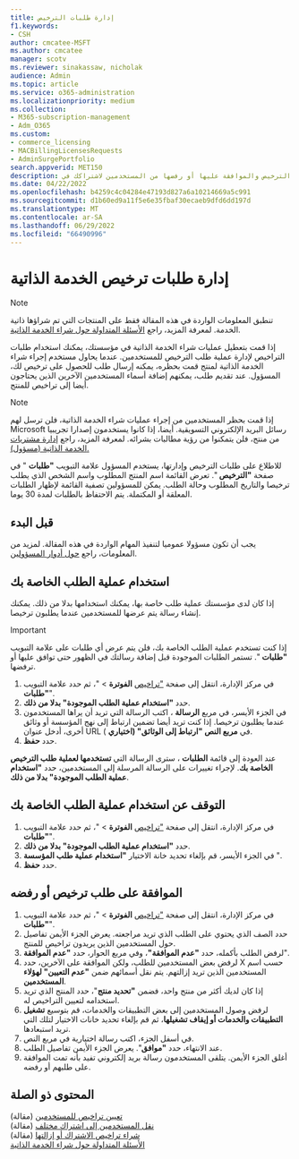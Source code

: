 ```yaml
---
title: إدارة طلبات الترخيص
f1.keywords:
- CSH
author: cmcatee-MSFT
ms.author: cmcatee
manager: scotv
ms.reviewer: sinakassaw, nicholak
audience: Admin
ms.topic: article
ms.service: o365-administration
ms.localizationpriority: medium
ms.collection:
- M365-subscription-management
- Adm_O365
ms.custom:
- commerce_licensing
- MACBillingLicensesRequests
- AdminSurgePortfolio
search.appverid: MET150
description: تعرف على كيفية مراجعة طلبات الترخيص والموافقة عليها أو رفضها من المستخدمين لاشتراكك في Microsoft 365 للأعمال.
ms.date: 04/22/2022
ms.openlocfilehash: b4259c4c04284e47193d827a6a10214669a5c991
ms.sourcegitcommit: d1b60ed9a11f5e6e35fbaf30ecaeb9dfd6dd197d
ms.translationtype: MT
ms.contentlocale: ar-SA
ms.lasthandoff: 06/29/2022
ms.locfileid: "66490996"
---
```

# <a name="manage-self-service-license-requests"></a>إدارة طلبات ترخيص الخدمة الذاتية

> [!NOTE]
> تنطبق المعلومات الواردة في هذه المقالة فقط على المنتجات التي تم شراؤها ذاتية الخدمة. لمعرفة المزيد، راجع [الأسئلة المتداولة حول شراء الخدمة الذاتية](../subscriptions/self-service-purchase-faq.yml).

إذا قمت بتعطيل عمليات شراء الخدمة الذاتية في مؤسستك، يمكنك استخدام طلبات التراخيص لإدارة عملية طلب الترخيص للمستخدمين. عندما يحاول مستخدم إجراء شراء الخدمة الذاتية لمنتج قمت بحظره، يمكنه إرسال طلب للحصول على ترخيص لك، المسؤول. عند تقديم طلب، يمكنهم إضافة أسماء المستخدمين الآخرين الذين يحتاجون أيضا إلى تراخيص للمنتج.

> [!NOTE]
> إذا قمت بحظر المستخدمين من إجراء عمليات شراء الخدمة الذاتية، فلن ترسل لهم Microsoft رسائل البريد الإلكتروني التسويقية. أيضا، إذا كانوا يستخدمون إصدارا تجريبيا من منتج، فلن يتمكنوا من رؤية مطالبات بشرائه. لمعرفة المزيد، راجع [إدارة مشتريات الخدمة الذاتية (مسؤول).](../subscriptions/manage-self-service-purchases-admins.md)

للاطلاع على طلبات الترخيص وإدارتها، يستخدم المسؤول علامة التبويب **"طلبات** " في صفحة **"الترخيص** ". تعرض القائمة اسم المنتج المطلوب واسم الشخص الذي يطلب ترخيصا والتاريخ المطلوب وحالة الطلب. يمكن للمسؤولين تصفية القائمة لإظهار الطلبات المعلقة أو المكتملة. يتم الاحتفاظ بالطلبات لمدة 30 يوما.

## <a name="before-you-begin"></a>قبل البدء

يجب أن تكون مسؤولا عموميا لتنفيذ المهام الواردة في هذه المقالة. لمزيد من المعلومات، راجع [حول أدوار المسؤولين](../../admin/add-users/about-admin-roles.md).

## <a name="use-your-own-request-process"></a>استخدام عملية الطلب الخاصة بك

إذا كان لدى مؤسستك عملية طلب خاصة بها، يمكنك استخدامها بدلا من ذلك. يمكنك إنشاء رسالة يتم عرضها للمستخدمين عندما يطلبون ترخيصا.

> [!IMPORTANT]
> إذا كنت تستخدم عملية الطلب الخاصة بك، فلن يتم عرض أي طلبات على علامة التبويب **"طلبات** ". تستمر الطلبات الموجودة قبل إضافة رسالتك في الظهور حتى توافق عليها أو ترفضها.

1. في مركز الإدارة، انتقل إلى صفحة <a href="https://go.microsoft.com/fwlink/p/?linkid=842264" target="_blank">"تراخيص</a> **الفوترة** > "، ثم حدد علامة التبويب **"طلبات**".
2. حدد **"استخدام عملية الطلب الموجودة" بدلا من ذلك**.
3. في الجزء الأيسر، في مربع **الرسالة** ، اكتب الرسالة التي تريد أن يراها المستخدمون عندما يطلبون ترخيصا. إذا كنت تريد أيضا تضمين ارتباط إلى نهج المؤسسة أو وثائق أخرى، أدخل عنوان URL في **مربع النص "ارتباط إلى الوثائق" (اختياري** ).
4. حدد **حفظ**.

عند العودة إلى قائمة **الطلبات** ، سترى الرسالة التي **تستخدمها لعملية طلب الترخيص الخاصة بك**. لإجراء تغييرات على الرسالة المرسلة إلى المستخدمين، حدد **"استخدام عملية الطلب الموجودة" بدلا من ذلك**.

## <a name="stop-using-your-own-request-process"></a>التوقف عن استخدام عملية الطلب الخاصة بك

1. في مركز الإدارة، انتقل إلى صفحة <a href="https://go.microsoft.com/fwlink/p/?linkid=842264" target="_blank">"تراخيص</a> **الفوترة** > "، ثم حدد علامة التبويب **"طلبات**".
2. حدد **"استخدام عملية الطلب الموجودة" بدلا من ذلك**.
3. في الجزء الأيسر، قم بإلغاء تحديد خانة الاختيار **"استخدام عملية طلب المؤسسة** ".
4. حدد **حفظ**.

## <a name="approve-or-deny-a-license-request"></a>الموافقة على طلب ترخيص أو رفضه

1. في مركز الإدارة، انتقل إلى صفحة <a href="https://go.microsoft.com/fwlink/p/?linkid=842264" target="_blank">"تراخيص</a> **الفوترة** > "، ثم حدد علامة التبويب **"طلبات**".
2. حدد الصف الذي يحتوي على الطلب الذي تريد مراجعته. يعرض الجزء الأيمن تفاصيل حول المستخدمين الذين يريدون تراخيص للمنتج.
3. لرفض الطلب بأكمله، حدد **"عدم الموافقة"**، وفي مربع الحوار، حدد **"عدم الموافقة**".
4. لرفض بعض المستخدمين للطلب، ولكن الموافقة على الآخرين، حدد X حسب اسم المستخدمين الذين تريد إزالتهم. يتم نقل أسمائهم ضمن **"عدم التعيين" لهؤلاء المستخدمين**.
5. إذا كان لديك أكثر من منتج واحد، فضمن **"تحديد منتج**"، حدد المنتج الذي تريد استخدامه لتعيين التراخيص له.
6. لرفض وصول المستخدمين إلى بعض التطبيقات والخدمات، قم بتوسيع **تشغيل التطبيقات والخدمات أو إيقاف تشغيلها**، ثم قم بإلغاء تحديد خانات الاختيار لتلك التي تريد استبعادها.
7. في أسفل الجزء، اكتب رسالة اختيارية في مربع النص.
8. عند الانتهاء، حدد **"موافق**". يعرض الجزء الأيمن تفاصيل الطلب.
9. أغلق الجزء الأيمن.
    يتلقى المستخدمون رسالة بريد إلكتروني تفيد بأنه تمت الموافقة على طلبهم أو رفضه.

## <a name="related-content"></a>المحتوى ذو الصلة

[تعيين تراخيص للمستخدمين](../../admin/manage/assign-licenses-to-users.md) (مقالة)\
[نقل المستخدمين إلى اشتراك مختلف](../subscriptions/move-users-different-subscription.md) (مقالة)\
[شراء تراخيص الاشتراك أو إزالتها](buy-licenses.md) (مقالة)\
[الأسئلة المتداولة حول شراء الخدمة الذاتية](../subscriptions/self-service-purchase-faq.yml)
